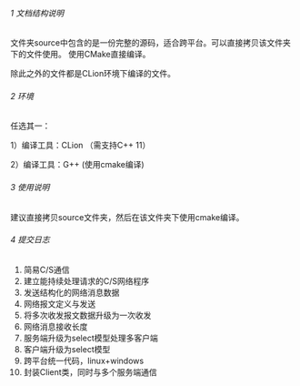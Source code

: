 ###### 1 文档结构说明
文件夹source中包含的是一份完整的源码，适合跨平台。可以直接拷贝该文件夹下的文件使用。
使用CMake直接编译。

除此之外的文件都是CLion环境下编译的文件。
###### 2 环境
任选其一：

1）编译工具：CLion
（需支持C++ 11）

2）编译工具：G++
(使用cmake编译)

###### 3 使用说明
建议直接拷贝source文件夹，然后在该文件夹下使用cmake编译。

###### 4 提交日志
1) 简易C/S通信
2) 建立能持续处理请求的C/S网络程序
3) 发送结构化的网络消息数据
4) 网络报文定义与发送
5) 将多次收发报文数据升级为一次收发
6) 网络消息接收长度
7) 服务端升级为select模型处理多客户端
8) 客户端升级为select模型
9) 跨平台统一代码，linux+windows
10) 封装Client类，同时与多个服务端通信
